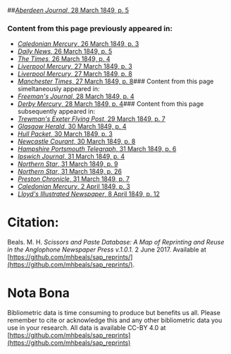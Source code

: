 ##[*Aberdeen Journal*, 28 March 1849, p. 5](https://mhbeals.github.io/sap_html/Aberdeen-Journal/Aberdeen-Journal-28-March-1849-p-5)

### Content from this page previously appeared in:
+ [*Caledonian Mercury*, 26 March 1849, p. 3](https://mhbeals.github.io/sap_html/Caledonian-Mercury/Caledonian-Mercury-26-March-1849-p-3)
+ [*Daily News*, 26 March 1849, p. 5](https://mhbeals.github.io/sap_html/Daily-News/Daily-News-26-March-1849-p-5)
+ [*The Times*, 26 March 1849, p. 4](https://mhbeals.github.io/sap_html/The-Times/The-Times-26-March-1849-p-4)
+ [*Liverpool Mercury*, 27 March 1849, p. 3](https://mhbeals.github.io/sap_html/Liverpool-Mercury/Liverpool-Mercury-27-March-1849-p-3)
+ [*Liverpool Mercury*, 27 March 1849, p. 8](https://mhbeals.github.io/sap_html/Liverpool-Mercury/Liverpool-Mercury-27-March-1849-p-8)
+ [*Manchester Times*, 27 March 1849, p. 8](https://mhbeals.github.io/sap_html/Manchester-Times/Manchester-Times-27-March-1849-p-8)### Content from this page simeltaneously appeared in:
+ [*Freeman's Journal*, 28 March 1849, p. 4](https://mhbeals.github.io/sap_html/Freeman's-Journal/Freeman's-Journal-28-March-1849-p-4)
+ [*Derby Mercury*, 28 March 1849, p. 4](https://mhbeals.github.io/sap_html/Derby-Mercury/Derby-Mercury-28-March-1849-p-4)### Content from this page subsequently appeared in:
+ [*Trewman's Exeter Flying Post*, 29 March 1849, p. 7](https://mhbeals.github.io/sap_html/Trewman's-Exeter-Flying-Post/Trewman's-Exeter-Flying-Post-29-March-1849-p-7)
+ [*Glasgow Herald*, 30 March 1849, p. 4](https://mhbeals.github.io/sap_html/Glasgow-Herald/Glasgow-Herald-30-March-1849-p-4)
+ [*Hull Packet*, 30 March 1849, p. 3](https://mhbeals.github.io/sap_html/Hull-Packet/Hull-Packet-30-March-1849-p-3)
+ [*Newcastle Courant*, 30 March 1849, p. 8](https://mhbeals.github.io/sap_html/Newcastle-Courant/Newcastle-Courant-30-March-1849-p-8)
+ [*Hampshire Portsmouth Telegraph*, 31 March 1849, p. 6](https://mhbeals.github.io/sap_html/Hampshire-Portsmouth-Telegraph/Hampshire-Portsmouth-Telegraph-31-March-1849-p-6)
+ [*Ipswich Journal*, 31 March 1849, p. 4](https://mhbeals.github.io/sap_html/Ipswich-Journal/Ipswich-Journal-31-March-1849-p-4)
+ [*Northern Star*, 31 March 1849, p. 9](https://mhbeals.github.io/sap_html/Northern-Star/Northern-Star-31-March-1849-p-9)
+ [*Northern Star*, 31 March 1849, p. 26](https://mhbeals.github.io/sap_html/Northern-Star/Northern-Star-31-March-1849-p-26)
+ [*Preston Chronicle*, 31 March 1849, p. 7](https://mhbeals.github.io/sap_html/Preston-Chronicle/Preston-Chronicle-31-March-1849-p-7)
+ [*Caledonian Mercury*, 2 April 1849, p. 3](https://mhbeals.github.io/sap_html/Caledonian-Mercury/Caledonian-Mercury-2-April-1849-p-3)
+ [*Lloyd's Illustrated Newspaper*, 8 April 1849, p. 12](https://mhbeals.github.io/sap_html/Lloyd's-Illustrated-Newspaper/Lloyd's-Illustrated-Newspaper-8-April-1849-p-12)
                    
# Citation: 

Beals. M. H. *Scissors and Paste Database: A Map of Reprinting and Reuse in the Anglophone Newspaper Press v.1.0.1.* 2 June 2017. Available at [https://github.com/mhbeals/sap_reprints/](https://github.com/mhbeals/sap_reprints/). 
                    
# Nota Bona

Bibliometric data is time consuming to produce but benefits us all. Please remember to cite or acknowledge this and any other bibliometric data you use in your research. All data is available CC-BY 4.0 at [https://github.com/mhbeals/sap_reprints](https://github.com/mhbeals/sap_reprints)